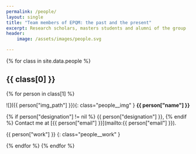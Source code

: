 ```yaml
---
permalink: /people/
layout: single
title: "Team members of EPQM: the past and the present"
excerpt: Research scholars, masters students and alumni of the group
header:
    image: /assets/images/people.svg

---
```


{% for class in site.data.people %}

## {{ class[0] }}

{% for person in class[1] %}

<div class="people__desc" markdown=1>

![]({{ person["img_path"] }}){: class="people__img" }
**{{ person["name"] }}**

{% if person["designation"] != nil %}
{{ person["designation"] }},
{% endif %}
Contact me at [{{ person["email"] }}](mailto:{{ person["email"] }}).

{{ person["work"] }}
{: class="people__work" }

</div>
{% endfor %}
{% endfor %}
